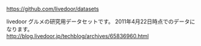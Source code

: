

https://github.com/livedoor/datasets  



livedoor グルメの研究用データセットです。 2011年4月22日時点でのデータになります。  
http://blog.livedoor.jp/techblog/archives/65836960.html

